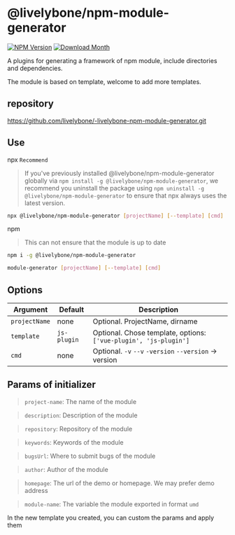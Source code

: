 # @livelybone/npm-module-generator
[![NPM Version](http://img.shields.io/npm/v/@livelybone/npm-module-generator.svg?style=flat-square)](https://www.npmjs.com/package/@livelybone/npm-module-generator)
[![Download Month](http://img.shields.io/npm/dm/@livelybone/npm-module-generator.svg?style=flat-square)](https://www.npmjs.com/package/@livelybone/npm-module-generator)

A plugins for generating a framework of npm module, include directories and dependencies.

The module is based on template, welcome to add more templates.

## repository
https://github.com/livelybone/-livelybone-npm-module-generator.git

## Use
npx `Recommend`
> If you've previously installed @livelybone/npm-module-generator globally via `npm install -g @livelybone/npm-module-generator`, we recommend you uninstall the package using `npm uninstall -g @livelybone/npm-module-generator` to ensure that npx always uses the latest version.

```bash
npx @livelybone/npm-module-generator [projectName] [--template] [cmd]
```

npm
> This can not ensure that the module is up to date

```bash
npm i -g @livelybone/npm-module-generator

module-generator [projectName] [--template] [cmd]
```

## Options
|Argument|Default|Description|
|--------|-------|-----------|
|`projectName`|none|Optional. ProjectName, dirname|
|`template`|`js-plugin`|Optional. Chose template, options: `['vue-plugin', 'js-plugin']`|
|`cmd`|none|Optional. `-v` `--v` `-version` `--version` -> version |

## Params of initializer

> `project-name`: The name of the module 

> `description`: Description of the module 

> `repository`: Repository of the module 

> `keywords`: Keywords of the module 

> `bugsUrl`: Where to submit bugs of the module 

> `author`: Author of the module

> `homepage`: The url of the demo or homepage. We may prefer demo address 

> `module-name`: The variable the module exported in format `umd`

In the new template you created, you can custom the params and apply them